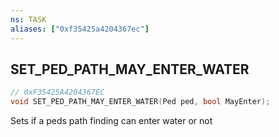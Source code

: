 ```yaml
---
ns: TASK
aliases: ["0xf35425a4204367ec"]
---
```

## SET_PED_PATH_MAY_ENTER_WATER

```c
// 0xF35425A4204367EC
void SET_PED_PATH_MAY_ENTER_WATER(Ped ped, bool MayEnter);
```

Sets if a peds path finding can enter water or not

